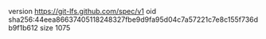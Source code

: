 version https://git-lfs.github.com/spec/v1
oid sha256:44eea86637405118248327fbe9d9fa95d04c7a57221c7e8c155f736db9f1b612
size 1075
